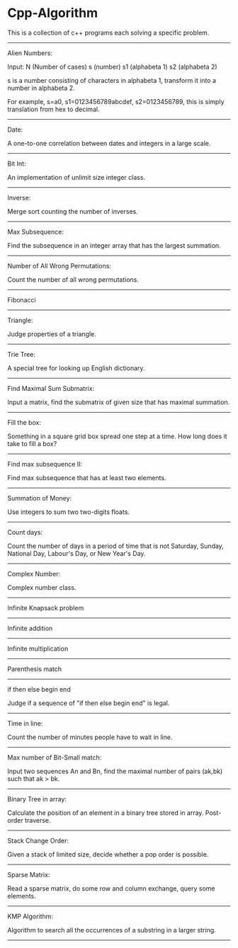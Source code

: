 # Cpp-Algorithm
This is a collection of c++ programs each solving a specific problem.

--------------------------------------------------------------------------------
Alien Numbers:

Input:
N (Number of cases)
s (number) s1 (alphabeta 1) s2 (alphabeta 2)

s is a number consisting of characters in alphabeta 1,
transform it into a number in alphabeta 2.

For example, s=a0, s1=0123456789abcdef, s2=0123456789,
this is simply translation from hex to decimal.

--------------------------------------------------------------------------------
Date:

A one-to-one correlation between dates and integers in a large scale.

--------------------------------------------------------------------------------
Bit Int:

An implementation of unlimit size integer class.

--------------------------------------------------------------------------------
Inverse:

Merge sort counting the number of inverses.

--------------------------------------------------------------------------------
Max Subsequence:

Find the subsequence in an integer array that has the largest summation.

--------------------------------------------------------------------------------
Number of All Wrong Permutations:

Count the number of all wrong permutations.

--------------------------------------------------------------------------------
Fibonacci

--------------------------------------------------------------------------------
Triangle:

Judge properties of a triangle.

--------------------------------------------------------------------------------
Trie Tree:

A special tree for looking up English dictionary.

--------------------------------------------------------------------------------
Find Maximal Sum Submatrix:

Input a matrix, find the submatrix of given size that has maximal summation.

--------------------------------------------------------------------------------
Fill the box:

Something in a square grid box spread one step at a time.
How long does it take to fill a box?

--------------------------------------------------------------------------------
Find max subsequence II:

Find max subsequence that has at least two elements.

--------------------------------------------------------------------------------
Summation of Money:

Use integers to sum two two-digits floats.

--------------------------------------------------------------------------------
Count days:

Count the number of days in a period of time that is not Saturday, Sunday,
National Day, Labour's Day, or New Year's Day.

--------------------------------------------------------------------------------
Complex Number:

Complex number class.

--------------------------------------------------------------------------------
Infinite Knapsack problem

--------------------------------------------------------------------------------
Infinite addition

--------------------------------------------------------------------------------
Infinite multiplication

--------------------------------------------------------------------------------
Parenthesis match

--------------------------------------------------------------------------------
if then else begin end

Judge if a sequence of "if then else begin end" is legal.

--------------------------------------------------------------------------------
Time in line:

Count the number of minutes people have to wait in line.

--------------------------------------------------------------------------------
Max number of Bit-Small match:

Input two sequences An and Bn, find the maximal number of pairs (ak,bk)
such that ak > bk.

--------------------------------------------------------------------------------
Binary Tree in array:

Calculate the position of an element in a binary tree stored in array.
Post-order traverse.

--------------------------------------------------------------------------------
Stack Change Order:

Given a stack of limited size, decide whether a pop order is possible.

--------------------------------------------------------------------------------
Sparse Matrix:

Read a sparse matrix, do some row and column exchange, query some elements.

--------------------------------------------------------------------------------
KMP Algorithm:

Algorithm to search all the occurrences of a substring in a larger string.

--------------------------------------------------------------------------------
